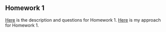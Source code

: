 ## Homework 1
[Here](files/HW1.pdf) is the description and questions for Homework 1.
[Here](files/HW1.html) is my approach for Homework 1.
